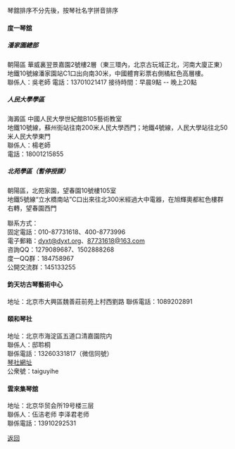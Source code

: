 琴舘排序不分先後，按琴社名字拼音排序

#### 度一琴舘

##### 潘家園總部
朝陽區 華威裏翌景嘉園2號樓2層（東三環內，北京古玩城正北，河南大廈正東）  
地鐵10號線潘家園站C1口出向南30米，中國體育彩票右側橘紅色高層樓。  
聯係人：吳老師
電話：13701021417
接待時間：早晨9點 -- 晚上20點  

##### 人民大學學區
海澱區 中國人民大學世紀館B105藝術教室  
地鐵10號線，蘇州街站往南200米人民大學西門；地鐵4號線，人民大學站往北50米人民大學東門  
聯係人：楊老師  
電話：18001215855

##### 北苑學區（暫停授課）
朝陽區，北苑家園，望春園10號樓105室  
地鐵5號線“立水橋南站”C口出來往北300米經過大中電器，在旭輝奧都紅色樓群右轉，望春園西門

聯系方式：  
固定電話：010-87731618、400-8773996  
電子郵箱：dyxt@dyxt.org、87731618@163.com  
咨詢QQ：1279089687、1502888268  
度一QQ群：184758967    
公開交流群：145133255  


#### 鈞天坊古琴藝術中心
地址：北京市大興區魏善莊前苑上村西劉路
聯係電話：1089202891


#### 頤和琴社
地址：北京市海淀區五道口清嘉園院内  
聯係人：邸聆桐  
聯係電話：13260331817（微信同號）  
[琴社網址](http://www.yiheqinshe.com)  
公衆號：taiguyihe


#### 雲來集琴舘
地址：北京华贸会所19号楼三层  
聯係人：伍洁老师 李泽君老师  
聯係電話：13910292531



[返回](China.md)
